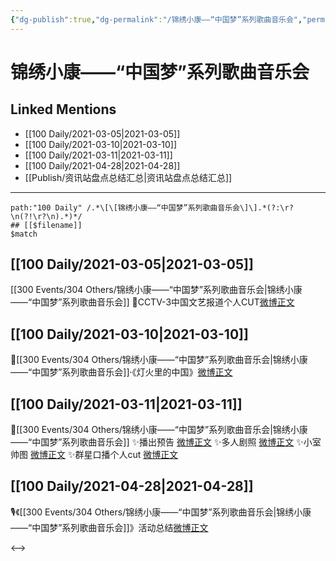 ```yaml
---
{"dg-publish":true,"dg-permalink":"/锦绣小康——“中国梦”系列歌曲音乐会","permalink":"/锦绣小康——“中国梦”系列歌曲音乐会/","created":"2023-04-09T14:47:42.442+08:00","updated":"2023-04-10T17:18:07.510+08:00"}
---
```


# 锦绣小康——“中国梦”系列歌曲音乐会

## Linked Mentions
- [[100 Daily/2021-03-05\|2021-03-05]]
- [[100 Daily/2021-03-10\|2021-03-10]]
- [[100 Daily/2021-03-11\|2021-03-11]]
- [[100 Daily/2021-04-28\|2021-04-28]]
- [[Publish/资讯站盘点总结汇总\|资讯站盘点总结汇总]]


---

```expander
path:"100 Daily" /.*\[\[锦绣小康——“中国梦”系列歌曲音乐会\]\].*(?:\r?\n(?!\r?\n).*)*/
## [[$filename]]
$match
```
## [[100 Daily/2021-03-05\|2021-03-05]]
[[300 Events/304 Others/锦绣小康——“中国梦”系列歌曲音乐会\|锦绣小康——“中国梦”系列歌曲音乐会]]
🌟CCTV-3中国文艺报道个人CUT[微博正文](https://m.weibo.cn/6466290670/4611448946557910)
## [[100 Daily/2021-03-10\|2021-03-10]]
🌟[[300 Events/304 Others/锦绣小康——“中国梦”系列歌曲音乐会\|锦绣小康——“中国梦”系列歌曲音乐会]]·《灯火里的中国》[微博正文](https://m.weibo.cn/6466290670/4613318754441050)

## [[100 Daily/2021-03-11\|2021-03-11]]
🌟[[300 Events/304 Others/锦绣小康——“中国梦”系列歌曲音乐会\|锦绣小康——“中国梦”系列歌曲音乐会]]
✨播出预告 [微博正文](https://m.weibo.cn/6466290670/4613643594893256)
✨多人剧照 [微博正文](https://m.weibo.cn/6466290670/4613682552116868)
✨小室帅图 [微博正文](https://m.weibo.cn/7478855230/4613684515047244)
✨群星口播个人cut [微博正文](https://m.weibo.cn/6466290670/4613735332970855)
## [[100 Daily/2021-04-28\|2021-04-28]]
🎙️《[[300 Events/304 Others/锦绣小康——“中国梦”系列歌曲音乐会\|锦绣小康——“中国梦”系列歌曲音乐会]]》活动总结[微博正文](https://m.weibo.cn/6466290670/4631008332219028)

<-->